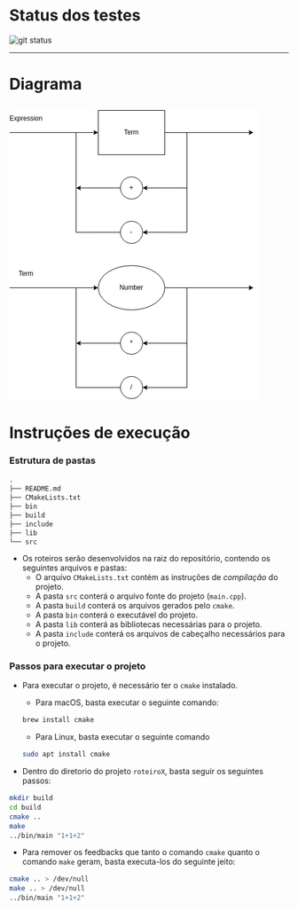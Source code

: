 # Status dos testes

![git status](http://3.129.230.99/svg/NicolasQueiroga/my-logcomp)

---
# Diagrama

![](/img/diagramaSintatico.drawio.png)
---

# Instruções de execução
### Estrutura de pastas

```
.
├── README.md
├── CMakeLists.txt
├── bin
├── build
├── include
├── lib
└── src
```

- Os roteiros serão desenvolvidos na raiz do repositório, contendo os seguintes arquivos e pastas:
  - O arquívo `CMakeLists.txt` contém as instruções de *compilação* do projeto.
  - A pasta `src` conterá o arquivo fonte do projeto (`main.cpp`).
  - A pasta `build` conterá os arquivos gerados pelo `cmake`.
  - A pasta `bin` conterá o executável do projeto.
  - A pasta `lib` conterá as bibliotecas necessárias para o projeto.
  - A pasta `include` conterá os arquivos de cabeçalho necessários para o projeto.
  

### Passos para executar o projeto

- Para executar o projeto, é necessário ter o `cmake` instalado.
  - Para macOS, basta executar o seguinte comando:
  ```bash
  brew install cmake
  ```
  - Para Linux, basta executar o seguinte comando 
  ```bash
  sudo apt install cmake
  ```

- Dentro do diretorio do projeto `roteiroX`, basta seguir os seguintes passos:
```bash
mkdir build
cd build
cmake ..
make
../bin/main "1+1+2"
```
  
- Para remover os feedbacks que tanto o comando `cmake` quanto o comando `make` geram, basta executa-los do seguinte jeito:
```bash
cmake .. > /dev/null
make .. > /dev/null
../bin/main "1+1+2"
```
